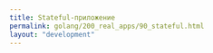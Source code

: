 ```yaml
---
title: Stateful-приложение
permalink: golang/200_real_apps/90_stateful.html
layout: "development"
---
```



